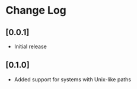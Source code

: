 # Change Log

## [0.0.1]

- Initial release

## [0.1.0]

- Added support for systems with Unix-like paths
